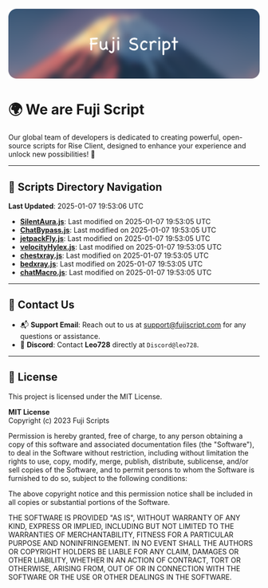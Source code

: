![Banner](.github/b.webp)

# 🌍 **We are Fuji Script**

Our global team of developers is dedicated to creating powerful, open-source scripts for Rise Client, designed to enhance your experience and unlock new possibilities! 🌟

---
<!-- SCRIPTS_NAVIGATION_START -->
## 📂 **Scripts Directory Navigation**

**Last Updated**: 2025-01-07 19:53:06 UTC

- **[SilentAura.js](scripts/SilentAura.js)**: Last modified on 2025-01-07 19:53:05 UTC
- **[ChatBypass.js](scripts/ChatBypass.js)**: Last modified on 2025-01-07 19:53:05 UTC
- **[jetpackFly.js](scripts/jetpackFly.js)**: Last modified on 2025-01-07 19:53:05 UTC
- **[velocityHylex.js](scripts/velocityHylex.js)**: Last modified on 2025-01-07 19:53:05 UTC
- **[chestxray.js](scripts/chestxray.js)**: Last modified on 2025-01-07 19:53:05 UTC
- **[bedxray.js](scripts/bedxray.js)**: Last modified on 2025-01-07 19:53:05 UTC
- **[chatMacro.js](scripts/chatMacro.js)**: Last modified on 2025-01-07 19:53:05 UTC

<!-- SCRIPTS_NAVIGATION_END -->

---

## 💬 **Contact Us**  
- 📬 **Support Email**: Reach out to us at [support@fujiscript.com](mailto:support@fujiscript.com) for any questions or assistance.  
- 💬 **Discord**: Contact **Leo728** directly at `Discord@leo728`.

---

## 📜 **License**

This project is licensed under the MIT License.  

**MIT License**  
Copyright (c) 2023 Fuji Scripts  

Permission is hereby granted, free of charge, to any person obtaining a copy of this software and associated documentation files (the "Software"), to deal in the Software without restriction, including without limitation the rights to use, copy, modify, merge, publish, distribute, sublicense, and/or sell copies of the Software, and to permit persons to whom the Software is furnished to do so, subject to the following conditions:  

The above copyright notice and this permission notice shall be included in all copies or substantial portions of the Software.  

THE SOFTWARE IS PROVIDED "AS IS", WITHOUT WARRANTY OF ANY KIND, EXPRESS OR IMPLIED, INCLUDING BUT NOT LIMITED TO THE WARRANTIES OF MERCHANTABILITY, FITNESS FOR A PARTICULAR PURPOSE AND NONINFRINGEMENT. IN NO EVENT SHALL THE AUTHORS OR COPYRIGHT HOLDERS BE LIABLE FOR ANY CLAIM, DAMAGES OR OTHER LIABILITY, WHETHER IN AN ACTION OF CONTRACT, TORT OR OTHERWISE, ARISING FROM, OUT OF OR IN CONNECTION WITH THE SOFTWARE OR THE USE OR OTHER DEALINGS IN THE SOFTWARE.  
